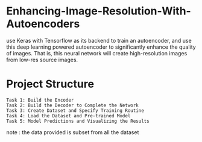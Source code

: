 # Enhancing-Image-Resolution-With-Autoencoders
use Keras with Tensorflow as its backend to train an autoencoder, and use this deep learning powered autoencoder to significantly enhance the quality of images. That is, this neural network will create high-resolution images from low-res source images.


# Project Structure
    Task 1: Build the Encoder
    Task 2: Build the Decoder to Complete the Network
    Task 3: Create Dataset and Specify Training Routine
    Task 4: Load the Dataset and Pre-trained Model
    Task 5: Model Predictions and Visualizing the Results



note : the data provided is subset from all the dataset